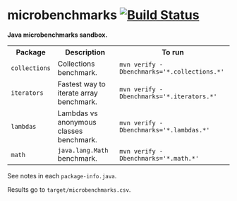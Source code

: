 microbenchmarks [![Build Status](https://travis-ci.org/nicoulaj/microbenchmarks.svg)](https://travis-ci.org/nicoulaj/microbenchmarks)
===============

**Java microbenchmarks sandbox.**


<table>
  <tr>
    <th>Package</th>
    <th>Description</th>
    <th>To run</th>
  </tr>
  <tr>
    <td><code>collections</code></td>
    <td>Collections benchmark.</td>
    <td><code>mvn verify -Dbenchmarks='*.collections.*'</code></td>
  </tr>
  <tr>
    <td><code>iterators</code></td>
    <td>Fastest way to iterate array benchmark.</td>
    <td><code>mvn verify -Dbenchmarks='*.iterators.*'</code></td>
  </tr>
  <tr>
    <td><code>lambdas</code></td>
    <td>Lambdas vs anonymous classes benchmark.</td>
    <td><code>mvn verify -Dbenchmarks='*.lambdas.*'</code></td>
  </tr>
  <tr>
    <td><code>math</code></td>
    <td><code>java.lang.Math</code> benchmark.</td>
    <td><code>mvn verify -Dbenchmarks='*.math.*'</code></td>
  </tr>
</table>

See notes in each `package-info.java`.

Results go to `target/microbenchmarks.csv`.
